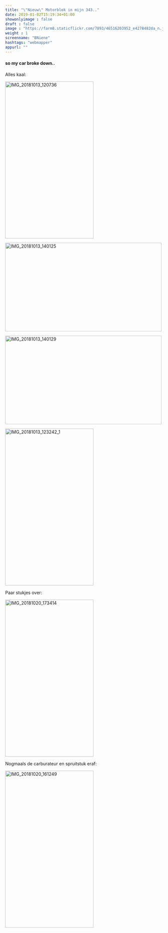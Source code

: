 ```yaml
---
title: "\"Nieuw\" Motorblok in mijn 343.."
date: 2019-01-02T15:19:34+01:00
showonlyimage : false
draft : false
image : "https://farm8.staticflickr.com/7893/46516203952_e4278482da_n.jpg"
weight : 1
screenname: "BNiene"
hashtags: "webmapper"
appurl: ""
---
```


#### so my car broke down.. 


Alles kaal:

<a data-flickr-embed="true"  href="https://www.flickr.com/photos/141950816@N04/32694648538/in/album-72157670280142667/" title="IMG_20181013_120736"><img src="https://farm5.staticflickr.com/4903/32694648538_af7201b84a.jpg" width="282" height="500" alt="IMG_20181013_120736"></a><script async src="//embedr.flickr.com/assets/client-code.js" charset="utf-8"></script>


<a data-flickr-embed="true"  href="https://www.flickr.com/photos/141950816@N04/45654231055/in/album-72157670280142667/" title="IMG_20181013_140125"><img src="https://farm8.staticflickr.com/7804/45654231055_ab2d82f3da.jpg" width="500" height="282" alt="IMG_20181013_140125"></a><script async src="//embedr.flickr.com/assets/client-code.js" charset="utf-8"></script>

<a data-flickr-embed="true"  href="https://www.flickr.com/photos/141950816@N04/46568281301/in/album-72157670280142667/" title="IMG_20181013_140129"><img src="https://farm5.staticflickr.com/4859/46568281301_8dccb42677.jpg" width="500" height="282" alt="IMG_20181013_140129"></a><script async src="//embedr.flickr.com/assets/client-code.js" charset="utf-8"></script>

<a data-flickr-embed="true"  href="https://www.flickr.com/photos/141950816@N04/45654231605/in/album-72157670280142667/" title="IMG_20181013_123242_1"><img src="https://farm8.staticflickr.com/7908/45654231605_9601e23904.jpg" width="282" height="500" alt="IMG_20181013_123242_1"></a><script async src="//embedr.flickr.com/assets/client-code.js" charset="utf-8"></script>



Paar stukjes over:

<a data-flickr-embed="true"  href="https://www.flickr.com/photos/141950816@N04/46516198292/in/album-72157670280142667/" title="IMG_20181020_173414"><img src="https://farm8.staticflickr.com/7810/46516198292_5e41996b1b.jpg" width="282" height="500" alt="IMG_20181020_173414"></a><script async src="//embedr.flickr.com/assets/client-code.js" charset="utf-8"></script>

Nogmaals de carburateur en spruitstuk eraf:

<a data-flickr-embed="true"  href="https://www.flickr.com/photos/141950816@N04/31627164037/in/album-72157670280142667/" title="IMG_20181020_161249"><img src="https://farm8.staticflickr.com/7805/31627164037_c60296e20e.jpg" width="282" height="500" alt="IMG_20181020_161249"></a><script async src="//embedr.flickr.com/assets/client-code.js" charset="utf-8"></script>